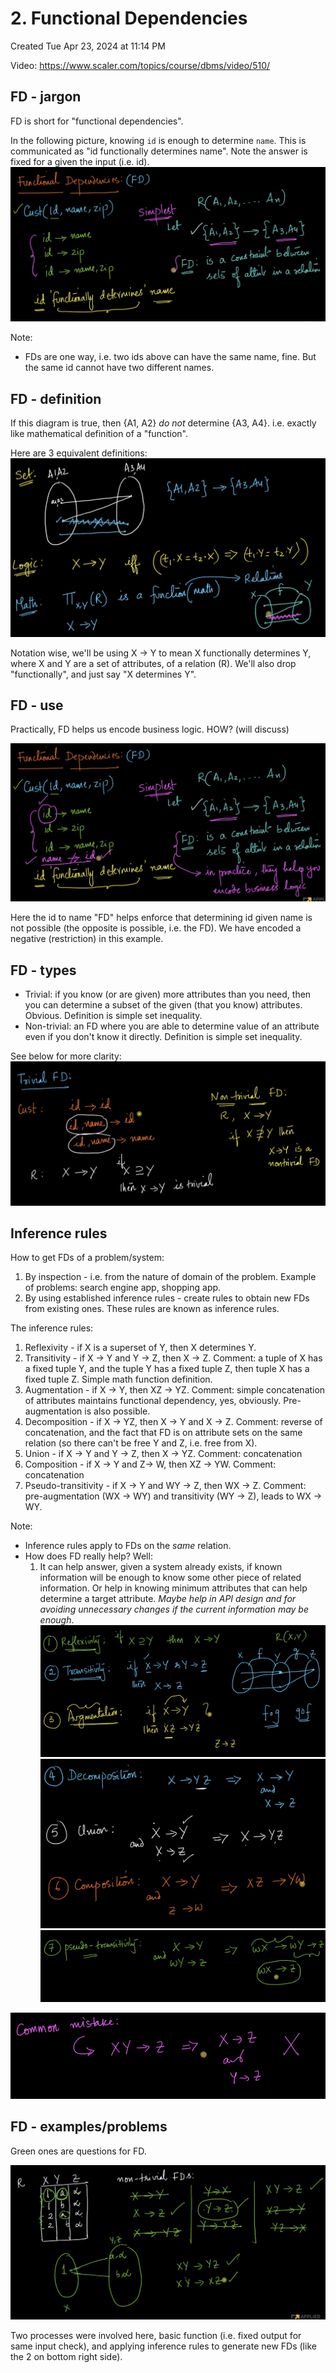 # 2. Functional Dependencies
Created Tue Apr 23, 2024 at 11:14 PM

Video: https://www.scaler.com/topics/course/dbms/video/510/

## FD - jargon
FD is short for "functional dependencies".

In the following picture, knowing `id` is enough to determine `name`. This is communicated as "id functionally determines name". Note the answer is fixed for a given the input (i.e. id).
![](../../../../assets/2-Functional-Dependencies-image-1-781b29bb.png)

Note:
- FDs are one way, i.e. two ids above can have the same name, fine. But the same id cannot have two different names.
## FD - definition

If this diagram is true, then {A1, A2} *do not* determine {A3, A4}. i.e. exactly like mathematical definition of a "function".

Here are 3 equivalent definitions:
![](../../../../assets/2-Functional-Dependencies-image-2-781b29bb.png)

Notation wise, we'll be using X -> Y to mean X functionally determines Y, where X and Y are a set of attributes, of a relation (R). We'll also drop "functionally", and just say "X determines Y".

## FD - use
Practically, FD helps us encode business logic. HOW? (will discuss)

![](../../../../assets/2-Functional-Dependencies-image-3-781b29bb.png)

Here the id to name "FD" helps enforce that determining id given name is not possible (the opposite is possible, i.e. the FD). We have encoded a negative (restriction) in this example.


## FD - types
- Trivial: if you know (or are given) more attributes than you need, then you can determine a subset of the given (that you know) attributes. Obvious. Definition is simple set inequality.
- Non-trivial: an FD where you are able to determine value of an attribute even if you don't know it directly. Definition is simple set inequality.

See below for more clarity:
![](../../../../assets/2-Functional-Dependencies-image-4-781b29bb.png)


## Inference rules
How to get FDs of a problem/system:
1. By inspection - i.e. from the nature of domain of the problem. Example of problems: search engine app, shopping app.
2. By using established inference rules - create rules to obtain new FDs from existing ones. These rules are known as inference rules.

The inference rules:
1. Reflexivity - if X is a superset of Y, then X determines Y.
2. Transitivity - if X -> Y and Y -> Z, then X -> Z. Comment: a tuple of X has a fixed tuple Y, and the tuple Y has a fixed tuple Z, then tuple X has a fixed tuple Z. Simple math function definition.
3. Augmentation - if X -> Y, then XZ -> YZ. Comment: simple concatenation of attributes maintains functional dependency, yes, obviously. Pre-augmentation is also possible.
4. Decomposition - if X -> YZ, then X -> Y and X -> Z. Comment: reverse of concatenation, and the fact that FD is on attribute sets on the same relation (so there can't be free Y and Z, i.e. free from X).
5. Union - if X -> Y and Y -> Z, then X -> YZ. Comment: concatenation
6. Composition - if X -> Y and Z-> W, then XZ -> YW. Comment: concatenation
7. Pseudo-transitivity - if X -> Y and WY -> Z, then WX -> Z. Comment: pre-augmentation (WX -> WY) and transitivity (WY -> Z), leads to WX -> WY.

Note:
- Inference rules apply to FDs on the *same* relation.
- How does FD really help? Well:
	1. It can help answer, given a system already exists, if known information will be enough to know some other piece of related information. Or help in knowing minimum attributes that can help determine a target attribute. *Maybe help in API design and for avoiding unnecessary changes if the current information may be enough*.
![](../../../../assets/2-Functional-Dependencies-image-5-781b29bb.png)
![](../../../../assets/2-Functional-Dependencies-image-6-781b29bb.png)
![](../../../../assets/2-Functional-Dependencies-image-7-781b29bb.png)

![](../../../../assets/2-Functional-Dependencies-image-8-781b29bb.png)

## FD - examples/problems
Green ones are questions for FD.

![](../../../../assets/2-Functional-Dependencies-image-9-781b29bb.png)

Two processes were involved here, basic function (i.e. fixed output for same input check), and applying inference rules to generate new FDs (like the 2 on bottom right side).